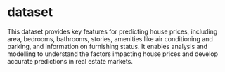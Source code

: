 # dataset

This dataset provides key features for predicting house prices, including area, bedrooms, bathrooms, stories, amenities like air conditioning and parking, and information on furnishing status. It enables analysis and modelling to understand the factors impacting house prices and develop accurate predictions in real estate markets.
